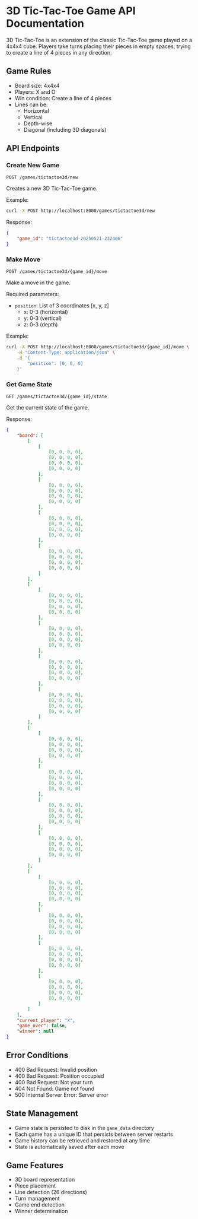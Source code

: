 # 3D Tic-Tac-Toe Game API Documentation

3D Tic-Tac-Toe is an extension of the classic Tic-Tac-Toe game played on a 4x4x4 cube. Players take turns placing their pieces in empty spaces, trying to create a line of 4 pieces in any direction.

## Game Rules

- Board size: 4x4x4
- Players: X and O
- Win condition: Create a line of 4 pieces
- Lines can be:
  - Horizontal
  - Vertical
  - Depth-wise
  - Diagonal (including 3D diagonals)

## API Endpoints

### Create New Game
```http
POST /games/tictactoe3d/new
```

Creates a new 3D Tic-Tac-Toe game.

Example:
```bash
curl -X POST http://localhost:8000/games/tictactoe3d/new
```

Response:
```json
{
    "game_id": "tictactoe3d-20250521-232406"
}
```

### Make Move
```http
POST /games/tictactoe3d/{game_id}/move
```

Make a move in the game.

Required parameters:
- `position`: List of 3 coordinates [x, y, z]
  - x: 0-3 (horizontal)
  - y: 0-3 (vertical)
  - z: 0-3 (depth)

Example:
```bash
curl -X POST http://localhost:8000/games/tictactoe3d/{game_id}/move \
    -H "Content-Type: application/json" \
    -d '{
        "position": [0, 0, 0]
    }'
```

### Get Game State
```http
GET /games/tictactoe3d/{game_id}/state
```

Get the current state of the game.

Response:
```json
{
    "board": [
        [
            [
                [0, 0, 0, 0],
                [0, 0, 0, 0],
                [0, 0, 0, 0],
                [0, 0, 0, 0]
            ],
            [
                [0, 0, 0, 0],
                [0, 0, 0, 0],
                [0, 0, 0, 0],
                [0, 0, 0, 0]
            ],
            [
                [0, 0, 0, 0],
                [0, 0, 0, 0],
                [0, 0, 0, 0],
                [0, 0, 0, 0]
            ],
            [
                [0, 0, 0, 0],
                [0, 0, 0, 0],
                [0, 0, 0, 0],
                [0, 0, 0, 0]
            ]
        ],
        [
            [
                [0, 0, 0, 0],
                [0, 0, 0, 0],
                [0, 0, 0, 0],
                [0, 0, 0, 0]
            ],
            [
                [0, 0, 0, 0],
                [0, 0, 0, 0],
                [0, 0, 0, 0],
                [0, 0, 0, 0]
            ],
            [
                [0, 0, 0, 0],
                [0, 0, 0, 0],
                [0, 0, 0, 0],
                [0, 0, 0, 0]
            ],
            [
                [0, 0, 0, 0],
                [0, 0, 0, 0],
                [0, 0, 0, 0],
                [0, 0, 0, 0]
            ]
        ],
        [
            [
                [0, 0, 0, 0],
                [0, 0, 0, 0],
                [0, 0, 0, 0],
                [0, 0, 0, 0]
            ],
            [
                [0, 0, 0, 0],
                [0, 0, 0, 0],
                [0, 0, 0, 0],
                [0, 0, 0, 0]
            ],
            [
                [0, 0, 0, 0],
                [0, 0, 0, 0],
                [0, 0, 0, 0],
                [0, 0, 0, 0]
            ],
            [
                [0, 0, 0, 0],
                [0, 0, 0, 0],
                [0, 0, 0, 0],
                [0, 0, 0, 0]
            ]
        ],
        [
            [
                [0, 0, 0, 0],
                [0, 0, 0, 0],
                [0, 0, 0, 0],
                [0, 0, 0, 0]
            ],
            [
                [0, 0, 0, 0],
                [0, 0, 0, 0],
                [0, 0, 0, 0],
                [0, 0, 0, 0]
            ],
            [
                [0, 0, 0, 0],
                [0, 0, 0, 0],
                [0, 0, 0, 0],
                [0, 0, 0, 0]
            ],
            [
                [0, 0, 0, 0],
                [0, 0, 0, 0],
                [0, 0, 0, 0],
                [0, 0, 0, 0]
            ]
        ]
    ],
    "current_player": "X",
    "game_over": false,
    "winner": null
}
```

## Error Conditions

- 400 Bad Request: Invalid position
- 400 Bad Request: Position occupied
- 400 Bad Request: Not your turn
- 404 Not Found: Game not found
- 500 Internal Server Error: Server error

## State Management

- Game state is persisted to disk in the `game_data` directory
- Each game has a unique ID that persists between server restarts
- Game history can be retrieved and restored at any time
- State is automatically saved after each move

## Game Features

- 3D board representation
- Piece placement
- Line detection (26 directions)
- Turn management
- Game end detection
- Winner determination
